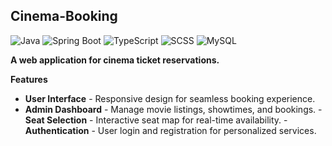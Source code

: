 ## Cinema-Booking

![Java](https://img.shields.io/badge/Java-Backend-red?logo=java)
![Spring Boot](https://img.shields.io/badge/Spring%20Boot-WebFramework-brightgreen?logo=spring)
![TypeScript](https://img.shields.io/badge/TypeScript-Frontend-blue?logo=typescript)
![SCSS](https://img.shields.io/badge/SCSS-Design-pink?logo=sass)
![MySQL](https://img.shields.io/badge/MySQL-Database-lightblue?logo=mysql)

**A web application for cinema ticket reservations.**

**Features**

- **User Interface** - Responsive design for seamless booking experience.
- **Admin Dashboard** - Manage movie listings, showtimes, and bookings.
-**Seat Selection** - Interactive seat map for real-time availability.
-**Authentication** - User login and registration for personalized services.
